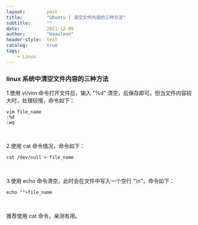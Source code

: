```yaml
---
layout:        post
title:         "Ubuntu | 清空文件内容的三种方法"
subtitle:      ""
date:          2021-12-09
author:        "Haauleon"
header-style:  text
catalog:       true
tags:
    - Linux
---
```



### linux 系统中清空文件内容的三种方法

1.使用 vi/vim 命令打开文件后，输入 "%d" 清空，后保存即可。但当文件内容较大时，处理较慢，命令如下：     
```
vim file_name
:%d
:wq
```

<br>

2.使用 cat 命令情况，命令如下：          
```
cat /dev/null > file_name
```

<br>

3.使用 echo 命令清空，此时会在文件中写入一个空行 "\n"，命令如下：         
```
echo "">file_name
```

<br>

推荐使用 cat 命令，亲测有用。